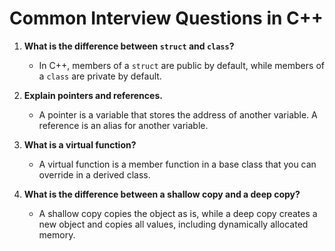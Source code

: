 # Common Interview Questions in C++

1. **What is the difference between `struct` and `class`?**
   - In C++, members of a `struct` are public by default, while members of a `class` are private by default.

2. **Explain pointers and references.**
   - A pointer is a variable that stores the address of another variable. A reference is an alias for another variable.

3. **What is a virtual function?**
   - A virtual function is a member function in a base class that you can override in a derived class.

4. **What is the difference between a shallow copy and a deep copy?**
   - A shallow copy copies the object as is, while a deep copy creates a new object and copies all values, including dynamically allocated memory.
